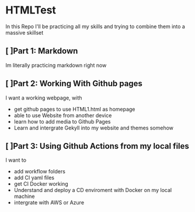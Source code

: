 # HTMLTest
In this Repo I'll be practicing all my skills and trying to combine them into a massive skillset
## [ ]Part 1: Markdown
Im literally practicing markdown right now
## [ ]Part 2: Working With Github pages
I want a working webpage, with
- get github pages to use HTML1.html as homepage
- able to use Website from another device
- learn how to add  media to Github Pages
- Learn and intergrate Gekyll into my website and themes somehow
## [ ]Part 3: Using Github Actions from my local files
I want to
- add workflow folders
- add CI yaml files
- get CI Docker working
- Understand and deploy a CD enviroment with Docker on my local machine
- intergrate with AWS or Azure
